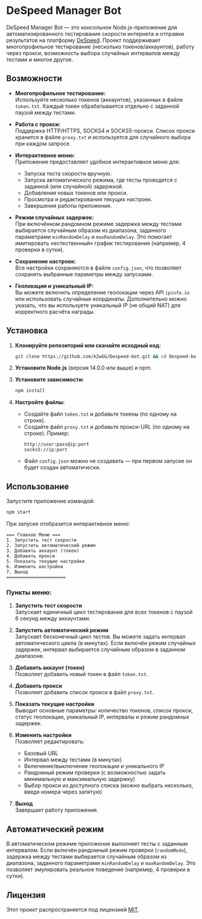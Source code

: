 # DeSpeed Manager Bot

DeSpeed Manager Bot — это консольное Node.js-приложение для автоматизированного тестирования скорости интернета и отправки результатов на платформу [DeSpeed](https://app.despeed.net/register?ref=X4ijbXsO2U3I). Проект поддерживает многопрофильное тестирование (несколько токенов/аккаунтов), работу через прокси, возможность выбора случайных интервалов между тестами и многое другое.

## Возможности

- **Многопрофильное тестирование:**  
  Используйте несколько токенов (аккаунтов), указанных в файле `token.txt`. Каждый токен обрабатывается отдельно с заданной паузой между тестами.

- **Работа с прокси:**  
  Поддержка HTTP/HTTPS, SOCKS4 и SOCKS5-прокси. Список прокси хранится в файле `proxy.txt` и используется для случайного выбора при каждом запросе.

- **Интерактивное меню:**  
  Приложение предоставляет удобное интерактивное меню для:
  - Запуска теста скорости вручную.
  - Запуска автоматического режима, где тесты проводятся с заданной (или случайной) задержкой.
  - Добавления новых токенов или прокси.
  - Просмотра и редактирования текущих настроек.
  - Завершения работы приложения.

- **Режим случайных задержек:**  
  При включённом рандомном режиме задержка между тестами выбирается случайным образом из диапазона, заданного параметрами `minRandomDelay` и `maxRandomDelay`. Это помогает имитировать «естественный» график тестирования (например, 4 проверки в сутки).

- **Сохранение настроек:**  
  Все настройки сохраняются в файле `config.json`, что позволяет сохранять выбранные параметры между запусками.

- **Геолокация и уникальный IP:**  
  Вы можете включить определение геолокации через API `ipinfo.io` или использовать случайные координаты. Дополнительно можно указать, что вы используете уникальный IP (не общий NAT) для корректного расчёта награды.


## Установка

1. **Клонируйте репозиторий или скачайте исходный код:**

   ```bash
   git clone https://github.com/k2wGG/Despeed-bot.git && cd Despeed-bot
   ```

2. **Установите Node.js** (версия 14.0.0 или выше) и npm.

3. **Установите зависимости:**

   ```bash
   npm install
   ```

4. **Настройте файлы:**
   - Создайте файл `token.txt` и добавьте токены (по одному на строке).
   - Создайте файл `proxy.txt` и добавьте прокси-URL (по одному на строке). Пример:
     ```
     http://user:pass@ip:port
     socks5://ip:port
     ```
   - Файл `config.json` можно не создавать — при первом запуске он будет создан автоматически.

## Использование

Запустите приложение командой:

```bash
npm start
```

При запуске отобразится интерактивное меню:

```
=== Главное Меню ===
1. Запустить тест скорости
2. Запустить автоматический режим
3. Добавить аккаунт (токен)
4. Добавить прокси
5. Показать текущие настройки
6. Изменить настройки
7. Выход
======================
```

### Пункты меню:

1. **Запустить тест скорости**  
   Запускает единичный цикл тестирования для всех токенов с паузой 6 секунд между аккаунтами.

2. **Запустить автоматический режим**  
   Запускает бесконечный цикл тестов. Вы можете задать интервал автоматического цикла (в минутах). Если включён режим случайных задержек, интервал выбирается случайным образом в заданном диапазоне.

3. **Добавить аккаунт (токен)**  
   Позволяет добавить новый токен в файл `token.txt`.

4. **Добавить прокси**  
   Позволяет добавить список прокси в файл `proxy.txt`.

5. **Показать текущие настройки**  
   Выводит основные параметры: количество токенов, список прокси, статус геолокации, уникальный IP, интервалы и режим рандомных задержек.

6. **Изменить настройки**  
   Позволяет редактировать:
   - Базовый URL
   - Интервал между тестами (в минутах)
   - Включение/выключение геолокации и уникального IP
   - Рандомный режим проверки (с возможностью задать минимальную и максимальную задержку)
   - Выбор прокси из доступного списка (можно выбрать несколько, введя номера через запятую)

7. **Выход**  
   Завершает работу приложения.

## Автоматический режим

В автоматическом режиме приложение выполняет тесты с заданным интервалом. Если включён рандомный режим проверки (`randomMode`), задержка между тестами выбирается случайным образом из диапазона, заданного параметрами `minRandomDelay` и `maxRandomDelay`. Это позволяет эмулировать реальное поведение (например, 4 проверки в сутки).

## Лицензия

Этот проект распространяется под лицензией [MIT](./LICENSE).
